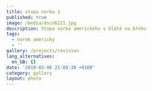 ```yaml
---
title: stopa norka 1
published: true
image: /media/dscn6221.jpg
description: Stopa norka amerického v blátě na břehu
tags:
  - norek americký
  - ''
gallery: /projects/revision
lang_alternatives:
  en_GB: {}
date: '2019-03-06 21:09:30 +0100'
category: gallery
layout: photo
---
```


